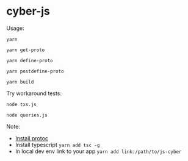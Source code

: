 # cyber-js

Usage:
```
yarn

yarn get-proto

yarn define-proto

yarn postdefine-proto

yarn build
```

Try workaround tests:
```
node txs.js

node queries.js
```

Note:

- [Install protoc](https://github.com/cybercongress/go-cyber/blob/bostrom-dev/contrib/devtools/Makefile#L7)
- Install typescript ```yarn add tsc -g```
- In local dev env link to your app ```yarn add link:/path/to/js-cyber```